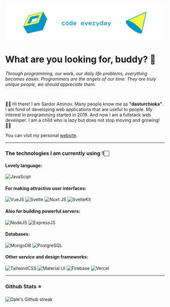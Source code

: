 <img src="./banner.jpg" alt="banner" />

# What are you looking for, buddy? 👀

_Through programming, our work, our daily life problems, everything becomes easier. Programmers are the angels of our time. They are truly unique people, we should appreciate them._

<br>

👋🏻 Hi there! I am Sardor Aminov. Many people know me as <b>"dasturchioka"</b>. I am fond of developing web applications that are useful to people. My interest in programming started in 2019. And now I am a fullstack web developer. I am a child who is lazy but does not stop moving and growing! 💪🏻

You can visit my personal <a href="https://dasturchioka.uz" target="_blank">website</a>.

<hr />

### The technologies I am currently using 👇🏻

#### Lovely language:
![JavaScipt](https://img.shields.io/badge/JavaScript-323330?style=for-the-badge&logo=javascript&logoColor=F7DF1E)

#### For making attractive user interfaces:
![VueJS](https://img.shields.io/badge/vue.js-42b883?style=for-the-badge&logo=vue.js&logoColor=white)
![Svelte](https://img.shields.io/badge/Svelte-4A4A55?style=for-the-badge&logo=svelte&logoColor=FF3E00)
![Nuxt JS](https://img.shields.io/badge/Nuxt-41b883?style=for-the-badge&logo=nuxt.js&logoColor=white)
![SvelteKit](https://img.shields.io/badge/SvelteKit-FF3E00?style=for-the-badge&logo=Svelte&logoColor=white)

#### Also for building powerful servers:
![NodeJS](https://img.shields.io/badge/node.js-6DA55F?style=for-the-badge&logo=node.js&logoColor=white)
![ExpressJS](https://img.shields.io/badge/Express.js-000000?style=for-the-badge&logo=express&logoColor=white)

#### Databases:
![MongoDB](https://img.shields.io/badge/MongoDB-4EA94B?style=for-the-badge&logo=mongodb&logoColor=white)
![PostgreSQL](https://img.shields.io/badge/MySQL-005C84?style=for-the-badge&logo=mysql&logoColor=white)

#### Other service and design frameworks:
![TailwindCSS](https://img.shields.io/badge/tailwindcss-%2338B2AC.svg?style=for-the-badge&logo=tailwind-css&logoColor=white)
![Material UI](https://img.shields.io/badge/Material%20UI-007FFF?style=for-the-badge&logo=mui&logoColor=white)
![Firebase](https://img.shields.io/badge/firebase-%23039BE5.svg?style=for-the-badge&logo=firebase)
![Vercel](https://img.shields.io/badge/vercel-%23000000.svg?style=for-the-badge&logo=vercel&logoColor=white)

<hr />

### Github Stats ⭐

![Dale's Github streak](https://github-readme-streak-stats.herokuapp.com/?user=dasturchioka&stroke=ffffff&background=0E1217&ring=8B959E&fire=ffffff&currStreakNum=ffffff&currStreakLabel=fff&sideNums=ffffff&sideLabels=8B959E&dates=ffffff)
